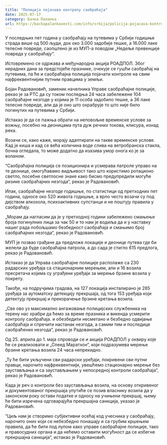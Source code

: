 ```yaml
---
title: "Полиција појачава контролу саобраћаја"
date: 2025-07-17
category: Бачка Паланка
url: https://backapalankavesti.com/info/srbija/policija-pojacava-kontrolu-saobracaja/
---
```


У последњих пет година у саобраћају на путевима у Србији годишње страда више од 500 људи, док око 3.000 задобије тешке, а 16.000 лаке телесне повреде, саопштено је из МУП-а поводом „Недеље превенције повреда у саобраћају“.

Истовремено се одржава и међународна акција РОАДПОЛ. Због нерадних дана за предстојеће празнике, очекује се гушћи саобраћај на путевима, па ће и саобраћајна полиција појачати контроле на свим најфреквентнијим путним правцима у земљи.

Бојан Радовановић, заменик начелника Управе саобраћајне полиције, рекао је за РТС да су током последња 24 часа забележене 104 саобраћајне незгоде у којима је 11 особа задобило тешке, а 36 лаке телесне повреде, али да је оно што охрабрује то што није било погинутих на путевима у Србији.

Истакао је да се пажња обрати на неповољне временске услове за вожњу, посебно на деоницама пута дуж речних токова, клисура, изнад река.

Возачи се, како каже, морају адаптирати на такве временске услове. Кад је киша и кад се већа количина воде слива на ветробранска стакла, бочна огледала, то може додатно да изазива умор онога ко је за воланом.

“Саобраћајна полиција се позиционира и усмерава патроле управо на те деонице, омогућавамо видљивост тако што користимо ротационо светло, посебне светлосне знаке како бисмо предупредили могуће ризике саобраћајних незгода“, рекао је Радовановић.

Ипак, саобраћајне незгоде годишње, по статистици од претходних пет година, односе око 520 живота годишње, а врло често возачи су под дејством алкохола, психоактивних супстанци и не поштују правила у саобраћају.

„Морам да нагласим да је у претходној години забележено смањење броја погинулних лица за чак 50 и то нам је водиља да и у наставку нашег рада побољшамо безбедност саобраћаја и смањимо број саобраћајних незгода“, рекао је Радовановић.

МУП је позвао грађане да предложе локације и деонице путева где би желели да буде саобраћајна патрола, а до сада је стигло 615 предлога, рекао је Радовановић.

Истакао је да Управа саобраћајне полиције располаже са 230 радарских уређаја са стационарним мерењем, али и 16 возила пресретача којима су уграђени уређаји за мерење брзине возила у покрету.

Такође, на подручјима градова, на 127 локација инсталирано је 285 уређаја за аутоматску детекцију прекршаја, од тога 153 уређаја који детектују прекршај и прекорачење брзине кретања возила.

„Све ово уз максимално ангажовање полицијских службеника на терену нас храбри да ћемо за време празника и викенда усмерити контролу саобраћаја. и обезбедити несметано и безбедно одвијање саобраћаја и спречити настанак незгода, а самим тим и последице саобраћених незгода“, рекао је Радовановић.

Од 25. априла до 1. маја спроводи се и акција РОАДПОЛ у оквиру које ће се реализовати и „Спеед Маратхон“, који подразумева мерење брзине кретања возила 24 часа непрекидно.

„Ту ће бити укључени сви радарски уређаји, покривени сви путни правци, нарочито најфреквентнији, увешћемо стационарно мерење без заустављања и са заустављањем у непосредној контроли саобраћаја“, рекао је Радовановић.

Када је реч о контроли без заустављања возила, на основу откривеног и документованог прекршаја упутиће се позив власнику возила да у законском року остави податке и односу на учињени прекршај, њему ће бити изречена одговарајућа прекршајна санкција, указао је Радовановић.

“Циљ нам је створимо субјективни осећај код учесника у саобраћају, нарочито оних који се небезбедно понашају и са грубим кршењем правила, да ће бити под лупом како управе саобраћајне полиције, тако и правосудних органа и да нећемо оставити могућност да се избегне прекршајна санкција“, истакао је Радовановић.
